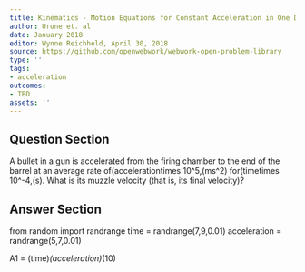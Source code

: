 ```yaml
---
title: Kinematics - Motion Equations for Constant Acceleration in One Dimension
author: Urone et. al
date: January 2018
editor: Wynne Reichheld, April 30, 2018
source: https://github.com/openwebwork/webwork-open-problem-library
type: ''
tags:
- acceleration
outcomes:
- TBD
assets: ''
---
```


## Question Section 

A bullet in a gun is accelerated from the firing chamber to the end of the barrel at an average rate of(accelerationtimes 10^5,(ms^2) for(timetimes 10^-4,(s). What is its muzzle velocity (that is, its final velocity)?


## Answer Section

from random import randrange
time = randrange(7,9,0.01)
acceleration = randrange(5,7,0.01)

A1 = (time)*(acceleration)*(10)